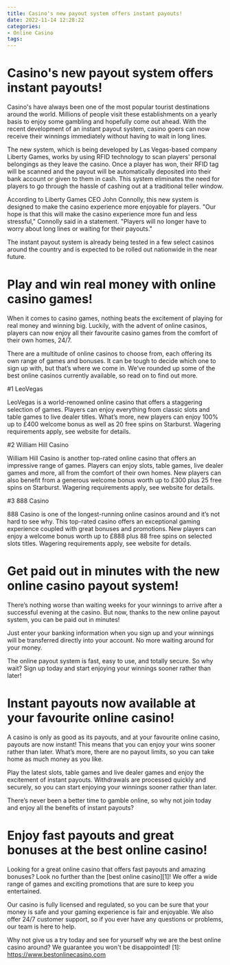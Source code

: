 ```yaml
---
title: Casino's new payout system offers instant payouts!
date: 2022-11-14 12:28:22
categories:
- Online Casino
tags:
---
```



#  Casino's new payout system offers instant payouts!

Casino's have always been one of the most popular tourist destinations around the world. Millions of people visit these establishments on a yearly basis to enjoy some gambling and hopefully come out ahead. With the recent development of an instant payout system, casino goers can now receive their winnings immediately without having to wait in long lines.

The new system, which is being developed by Las Vegas-based company Liberty Games, works by using RFID technology to scan players' personal belongings as they leave the casino. Once a player has won, their RFID tag will be scanned and the payout will be automatically deposited into their bank account or given to them in cash. This system eliminates the need for players to go through the hassle of cashing out at a traditional teller window.

According to Liberty Games CEO John Connolly, this new system is designed to make the casino experience more enjoyable for players. "Our hope is that this will make the casino experience more fun and less stressful," Connolly said in a statement. "Players will no longer have to worry about long lines or waiting for their payouts."

The instant payout system is already being tested in a few select casinos around the country and is expected to be rolled out nationwide in the near future.

#  Play and win real money with online casino games!

When it comes to casino games, nothing beats the excitement of playing for real money and winning big. Luckily, with the advent of online casinos, players can now enjoy all their favourite casino games from the comfort of their own homes, 24/7.

There are a multitude of online casinos to choose from, each offering its own range of games and bonuses. It can be tough to decide which one to sign up with, but that’s where we come in. We’ve rounded up some of the best online casinos currently available, so read on to find out more.

#1  LeoVegas

LeoVegas is a world-renowned online casino that offers a staggering selection of games. Players can enjoy everything from classic slots and table games to live dealer titles. What’s more, new players can enjoy 100% up to £400 welcome bonus as well as 20 free spins on Starburst. Wagering requirements apply, see website for details.

#2  William Hill Casino

William Hill Casino is another top-rated online casino that offers an impressive range of games. Players can enjoy slots, table games, live dealer games and more, all from the comfort of their own homes. New players can also benefit from a generous welcome bonus worth up to £300 plus 25 free spins on Starburst. Wagering requirements apply, see website for details.

#3  888 Casino

888 Casino is one of the longest-running online casinos around and it’s not hard to see why. This top-rated casino offers an exceptional gaming experience coupled with great bonuses and promotions. New players can enjoy a welcome bonus worth up to £888 plus 88 free spins on selected slots titles. Wagering requirements apply, see website for details.

#  Get paid out in minutes with the new online casino payout system!

There’s nothing worse than waiting weeks for your winnings to arrive after a successful evening at the casino. But now, thanks to the new online payout system, you can be paid out in minutes!

Just enter your banking information when you sign up and your winnings will be transferred directly into your account. No more waiting around for your money.

The online payout system is fast, easy to use, and totally secure. So why wait? Sign up today and start enjoying your winnings sooner rather than later!

#  Instant payouts now available at your favourite online casino!

A casino is only as good as its payouts, and at your favourite online casino, payouts are now instant! This means that you can enjoy your wins sooner rather than later. What’s more, there are no payout limits, so you can take home as much money as you like.

Play the latest slots, table games and live dealer games and enjoy the excitement of instant payouts. Withdrawals are processed quickly and securely, so you can start enjoying your winnings sooner rather than later.

There’s never been a better time to gamble online, so why not join today and enjoy all the benefits of instant payouts?

#  Enjoy fast payouts and great bonuses at the best online casino!

Looking for a great online casino that offers fast payouts and amazing bonuses? Look no further than the [best online casino][1]! We offer a wide range of games and exciting promotions that are sure to keep you entertained.

Our casino is fully licensed and regulated, so you can be sure that your money is safe and your gaming experience is fair and enjoyable. We also offer 24/7 customer support, so if you ever have any questions or problems, our team is here to help.

Why not give us a try today and see for yourself why we are the best online casino around? We guarantee you won't be disappointed! [1]: https://www.bestonlinecasino.com